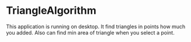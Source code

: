 # TriangleAlgorithm
This application is running on desktop. It find triangles in points how much you added.
Also can find min area of triangle when you select a point. 
